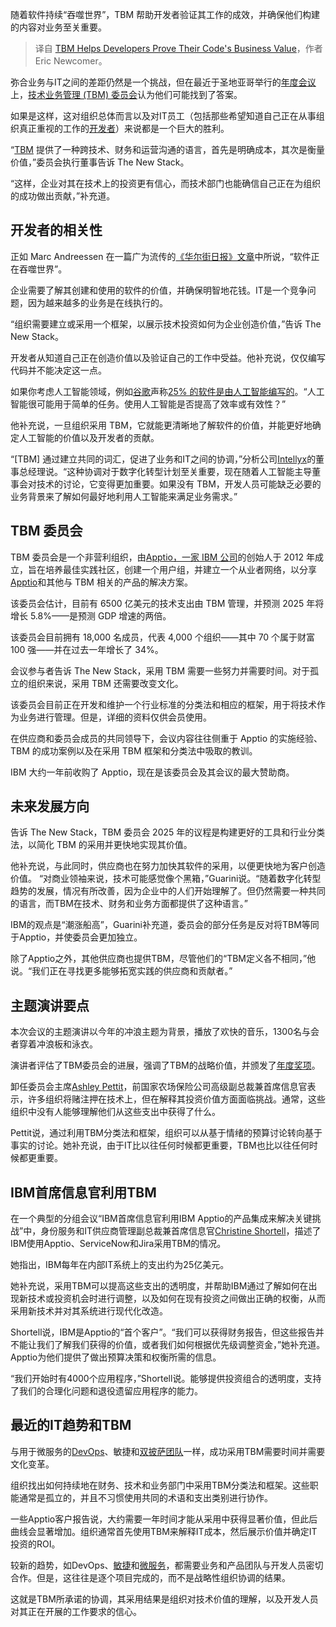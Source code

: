 
<!--
title: TBM帮助开发者证明其代码的商业价值
cover: https://cdn.thenewstack.io/media/2024/11/c0d7efc7-analytics-3265840_1280.jpg
-->

随着软件持续“吞噬世界”，TBM 帮助开发者验证其工作的成效，并确保他们构建的内容对业务至关重要。

> 译自 [TBM Helps Developers Prove Their Code's Business Value](https://thenewstack.io/tbm-helps-developers-prove-their-codes-business-value/)，作者 Eric Newcomer。

弥合业务与IT之间的差距仍然是一个挑战，但在最近于圣地亚哥举行的[年度会议](https://www.tbmconference.org/)上，[技术业务管理 (TBM) 委员会](https://www.tbmcouncil.org/)认为他们可能找到了答案。

如果是这样，这对组织总体而言以及对IT员工（包括那些希望知道自己正在从事组织真正重视的工作的[开发者](https://thenewstack.io/why-ai-pcs-are-not-for-developers/)）来说都是一个巨大的胜利。

“[TBM](https://thenewstack.io/apptio-addresses-the-fast-moving-target-of-finops/) 提供了一种跨技术、财务和运营沟通的语言，首先是明确成本，其次是衡量价值，”委员会执行董事告诉 The New Stack。

“这样，企业对其在技术上的投资更有信心，而技术部门也能确信自己正在为组织的成功做出贡献，”补充道。

## 开发者的相关性

正如 Marc Andreessen 在一篇广为流传的[《华尔街日报》文章](https://www.wsj.com/articles/SB10001424053111903480904576512250915629460)中所说，“软件正在吞噬世界”。

企业需要了解其创建和使用的软件的价值，并确保明智地花钱。IT是一个竞争问题，因为越来越多的业务是在线执行的。

“组织需要建立或采用一个框架，以展示技术投资如何为企业创造价值，”告诉 The New Stack。

开发者从知道自己正在创造价值以及验证自己的工作中受益。他补充说，仅仅编写代码并不能决定这一点。

如果你考虑人工智能领域，例如[谷歌](https://cloud.google.com/?utm_content=inline+mention)声称[25% 的软件是由人工智能编写的](https://www.linkedin.com/news/story/over-25-of-google-code-ai-written-6218980/)。“人工智能很可能用于简单的任务。使用人工智能是否提高了效率或有效性？”

他补充说，一旦组织采用 TBM，它就能更清晰地了解软件的价值，并能更好地确定人工智能的价值以及开发者的贡献。

“[TBM] 通过建立共同的词汇，促进了业务和IT之间的协调，”分析公司[Intellyx](https://intellyx.com/)的董事总经理说。“这种协调对于数字化转型计划至关重要，现在随着人工智能主导董事会对技术的讨论，它变得更加重要。如果没有 TBM，开发人员可能缺乏必要的业务背景来了解如何最好地利用人工智能来满足业务需求。”

## TBM 委员会

TBM 委员会是一个非营利组织，由[Apptio，一家 IBM 公司](https://www.apptio.com/)的创始人于 2012 年成立，旨在培养最佳实践社区，创建一个用户组，并建立一个从业者网络，以分享[Apptio](https://thenewstack.io/apptio-addresses-the-fast-moving-target-of-finops/)和其他与 TBM 相关的产品的解决方案。

该委员会估计，目前有 6500 亿美元的技术支出由 TBM 管理，并预测 2025 年将增长 5.8%——是预测 GDP 增速的两倍。

该委员会目前拥有 18,000 名成员，代表 4,000 个组织——其中 70 个属于财富 100 强——并在过去一年增长了 34%。

会议参与者告诉 The New Stack，采用 TBM 需要一些努力并需要时间。对于孤立的组织来说，采用 TBM 还需要改变文化。

该委员会目前正在开发和维护一个行业标准的分类法和相应的框架，用于将技术作为业务进行管理。但是，详细的资料仅供会员使用。

在供应商和委员会成员的共同领导下，会议内容往往侧重于 Apptio 的实施经验、TBM 的成功案例以及在采用 TBM 框架和分类法中吸取的教训。

IBM 大约一年前收购了 Apptio，现在是该委员会及其会议的最大赞助商。

## 未来发展方向

告诉 The New Stack，TBM 委员会 2025 年的议程是构建更好的工具和行业分类法，以简化 TBM 的采用并更快地实现其价值。

他补充说，与此同时，供应商也在努力加快其软件的采用，以便更快地为客户创造价值。
“对商业领袖来说，技术可能感觉像个黑箱，”Guarini说。“随着数字化转型趋势的发展，情况有所改善，因为企业中的人们开始理解了。但仍然需要一种共同的语言，而TBM在技术、财务和业务方面都提供了这种语言。”

IBM的观点是“潮涨船高”，Guarini补充道，委员会的部分任务是反对将TBM等同于Apptio，并使委员会更加独立。

除了Apptio之外，其他供应商也提供TBM，尽管他们的“TBM定义各不相同，”他说。“我们正在寻找更多能够拓宽实践的供应商和贡献者。”

## 主题演讲要点

本次会议的主题演讲以今年的冲浪主题为背景，播放了欢快的音乐，1300名与会者穿着冲浪板和泳衣。

演讲者评估了TBM委员会的进展，强调了TBM的战略价值，并颁发了[年度奖项](https://www.tbmcouncil.org/about/newsroom/tbm-council-announces-winners-for-2024-tbm-council-awards/)。

卸任委员会主席[Ashley Pettit](https://www.linkedin.com/in/ashleypettit1/)，前国家农场保险公司高级副总裁兼首席信息官表示，许多组织将赌注押在技术上，但在解释其投资价值方面面临挑战。通常，这些组织中没有人能够理解他们从这些支出中获得了什么。

Pettit说，通过利用TBM分类法和框架，组织可以从基于情绪的预算讨论转向基于事实的讨论。她补充说，由于IT比以往任何时候都更重要，TBM也比以往任何时候都更重要。

## IBM首席信息官利用TBM

在一个典型的分组会议“IBM首席信息官利用IBM Apptio的产品集成来解决关键挑战”中，身份服务和IT供应商管理副总裁兼首席信息官[Christine Shortell](https://www.linkedin.com/in/christine-shortell-816764105/)，描述了IBM使用Apptio、ServiceNow和Jira采用TBM的情况。

她指出，IBM每年在内部IT系统上的支出约为25亿美元。

她补充说，采用TBM可以提高这些支出的透明度，并帮助IBM通过了解如何在出现新技术或投资机会时进行调整，以及如何在现有投资之间做出正确的权衡，从而采用新技术并对其系统进行现代化改造。

Shortell说，IBM是Apptio的“首个客户”。“我们可以获得财务报告，但这些报告并不能让我们了解我们获得的价值，或者我们如何根据优先级调整资金，”她补充道。Apptio为他们提供了做出预算决策和权衡所需的信息。

“我们开始时有4000个应用程序，”Shortell说。能够提供投资组合的透明度，支持了我们的合理化问题和退役遗留应用程序的能力。

## 最近的IT趋势和TBM

与用于微服务的[DevOps](https://thenewstack.io/devops/)、敏捷和[双披萨团队](https://thenewstack.io/platform-ops-the-next-frontier-for-operations-teams/)一样，成功采用TBM需要时间并需要文化变革。

组织找出如何持续地在财务、技术和业务部门中采用TBM分类法和框架。这些职能通常是孤立的，并且不习惯使用共同的术语和支出类别进行协作。

一些Apptio客户报告说，大约需要一年时间才能从采用中获得显著价值，但此后曲线会显著增加。组织通常首先使用TBM来解释IT成本，然后展示价值并确定IT投资的ROI。

较新的趋势，如DevOps、[敏捷](https://thenewstack.io/agile-reinvented-a-look-into-the-future/)和[微服务](https://thenewstack.io/microservices/)，都需要业务和产品团队与开发人员密切合作。但是，这往往是逐个项目完成的，而不是战略性组织协调的结果。

这就是TBM所承诺的协调，其采用结果是组织对技术价值的理解，以及开发人员对其正在开展的工作要求的信心。
